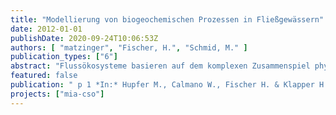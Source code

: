 ```yaml
---
title: "Modellierung von biogeochemischen Prozessen in Fließgewässern"
date: 2012-01-01
publishDate: 2020-09-24T10:06:53Z
authors: [ "matzinger", "Fischer, H.", "Schmid, M." ]
publication_types: ["6"]
abstract: "Flussökosysteme basieren auf dem komplexen Zusammenspiel physikalischer und biogeochemischer Prozesse. Ein mögliches Hilfsmittel zum Verständnis dieses Zusammenspiels sind Fließgewässergütemodelle (FGM): numerische, dynamische Modelle, welche die Interaktion empirisch bekannter biogeochemischer Prozesse abbilden und eine prozessbasierte Auswertung zulassen. FGM, wie sie im Folgenden verstanden werden, betrachten deterministische, biogeochemische Prozesse, die im Gewässer ablaufen, beispielsweise das Wachstum von Algenbiomasse auf der Grundlage von verfügbaren Nährstoffen und Licht. Sie unterscheiden sich dadurch deutlich von den folgenden Modelltypen, die in diesem Artikel nicht behandelt werden: (i) Rein hydraulische Modelle, welche die Strömung, Wasserstände sowie turbulente Mischung in Fließgewässern berechnen (z. B. das Modell EFDC der amerikanischen Umweltbehörde EPA (HAMRICK 1992) oder das kommerzielle Modell Telemac (GALLAND et al. 1991)). Eine Berechnung des Abflusses ist zwar die Basis aller FGM, wird aber im Folgenden nur kurz für die eindimensionale Näherung beschrieben. (ii) Stoffflussmodelle, welche eine Berechnung der Stofffrachten zum Ziel haben und Hydraulik und Transformationsprozesse im Gewässer nicht oder stark vereinfacht abbilden. Solche Modelle erlauben eine Aggregation von Stofffrachten, die über das eigentliche Gewässer hinausgeht, beispielsweise für gesamte Einzugsgebiete (z. B. MONERIS, BEHRENDT et al. (2000), oder SWAT, NEITSCH et al. (2001)) oder für städtische Wasserkreisläufe (MÖLLER et al. 2008). (iii) Modelle, die multitrophische Interaktionen in Fließgewässern abbilden und dadurch die Auswertung von Nahrungsketten ermöglichen (z. B. WOOTTON et al. 1996). Solche „multitrophischen Modelle“ werden hauptsächlich für akademische Fragestellungen eingesetzt. Im Gegensatz zu FGM betrachten sie ausschließlich die Interaktionen zwischen Spezies ohne Berücksichtigung deterministischer, biogeochemischer Prozesse. FGM koppeln eine hydraulische Modellierung des Abflusses in Fließgewässern mit der eigentlichen Gütemodellierung. Darin sind sie eng verwandt mit Gütemodellen für Seen, die im Artikel III-5.2 „Komplexe dynamische Seenmodelle“ beschrieben werden. Der große Unterschied zur Seenmodellierung ist der Umstand, dass FGM biogeochemische Prozesse in abfließenden Wasserpaketen betrachten. Die einzelnen Wasserpakete sind dadurch weitgehend unabhängig voneinander (abgesehen von der Dispersion, s. Abschnitt 3.2). Zudem beträgt die Fließzeit dieser Wasserpakete selbst in großen Flüssen lediglich Tage bis wenige Wochen. Dadurch ist die Entwicklung der Wasserqualität in FGM meist sehr viel stärker von den Randbedingungen an den oberen Rändern abhängig als bei Seenmodellen. Ein Einfluss der zurückliegenden Wasserqualität ist in FGM über das Sediment möglich, welches durch die meist geringen Wassertiefen ganzjährig einen Effekt auf die Wasserqualität im Fließgewässer haben kann. Wie bei Seenmodellen können Fließgewässer dreidimensional oder in zwei- oder eindimensionaler Vereinfachung simuliert werden. Während dreidimensionale hydraulische Modelle oft eingesetzt werden, gibt es kaum Beispiele von dreidimensionalen Güterechnungen. Neben dem Rechenaufwand verhindern auch der große Bedarf an Messungen für Kalibrierung und Validierung der Modellergebnisse sowie der große Aufwand bei der Datenauswertung einen häufigeren Einsatz. Entsprechend wird in der Folge in erster Linie auf eindimensionale Modellanwendungen eingegangen, also auf Modelle, die eine räumliche Dimension in Fließrichtung und eine zeitliche Dimension umfassen. Die beschriebenen biogeochemischen Prozesse sind aber auf höherdimensionale Modelle übertragbar. In dem folgenden Artikel wird zunächst auf die Ziele (Abschnitt 2) sowie den grundsätzlichen Aufbau von FGM (Abschnitt 3) eingegangen, wobei die Abbildung biogeochemischer Prozesse in etwas größerer Tiefe beschrieben wird. Danach wird auf existierende Modellsoftware (Abschnitt 4) sowie praktische Empfehlungen zum Vorgehen bei deren Gebrauch (Abschnitt 5) eingegangen. Zur konkreten Anwendung folgen zwei Beispiele der Modelle QSim und AQUASIM (Abschnitt 6). Da dieser Artikel nur einen groben Überblick über FGM geben kann, wird zum Schluss auf weiterführende Literatur verwiesen, die zukünftige Modellanwender unterstützen kann."
featured: false
publication: " p 1 *In:* Hupfer M., Calmano W., Fischer H. & Klapper H. [eds.], Handbuch Angewandte Limnologie – 29. Erg.Lfg. 5/12 1. Wiley-VCH Verlag. Weinheim"
projects: ["mia-cso"]
---
```


